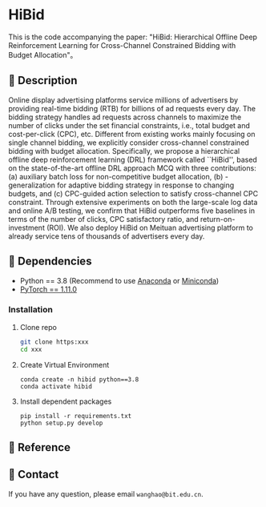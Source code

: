 # HiBid


This is the code accompanying the paper: "HiBid: Hierarchical Offline Deep Reinforcement Learning for Cross-Channel Constrained Bidding with Budget Allocation"。
## :page_facing_up: Description
Online display advertising platforms service millions of advertisers by providing real-time bidding (RTB) for billions of ad requests every day. The bidding strategy handles ad requests across channels to maximize the number of clicks under the set financial constraints, i.e., total budget and cost-per-click (CPC), etc. Different from existing works mainly focusing on single channel bidding, we explicitly consider cross-channel constrained bidding with budget allocation. Specifically, we propose a hierarchical offline deep reinforcement learning (DRL) framework called ``HiBid'', based on the state-of-the-art offline DRL approach MCQ with three contributions: (a) auxiliary batch loss for non-competitive budget allocation, (b) 
-generalization for adaptive bidding strategy in response to changing budgets, and (c) CPC-guided action selection to satisfy cross-channel CPC constraint. Through extensive experiments on both the large-scale log data and online A/B testing, we confirm that HiBid outperforms five baselines in terms of the number of clicks, CPC satisfactory ratio, and return-on-investment (ROI). We also deploy HiBid on Meituan advertising platform to already service tens of thousands of advertisers every day. 
## :wrench: Dependencies
- Python == 3.8 (Recommend to use [Anaconda](https://www.anaconda.com/download/#linux) or [Miniconda](https://docs.conda.io/en/latest/miniconda.html))
- [PyTorch == 1.11.0](https://pytorch.org/)
### Installation
1. Clone repo
    ```bash
    git clone https:xxx
    cd xxx
    ```
   
2. Create Virtual Environment
    ```
   conda create -n hibid python==3.8
   conda activate hibid
   ```
3. Install dependent packages
    ```
    pip install -r requirements.txt
    python setup.py develop
    ```

## :clap: Reference

## :e-mail: Contact
If you have any question, please email `wanghao@bit.edu.cn`.

